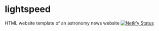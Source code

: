 # lightspeed
HTML website template of an astronomy news website
[![Netlify Status](https://api.netlify.com/api/v1/badges/36852823-1c68-43eb-bda4-e59d5ddb9f7c/deploy-status)](https://app.netlify.com/sites/lightspeednews/deploys)
